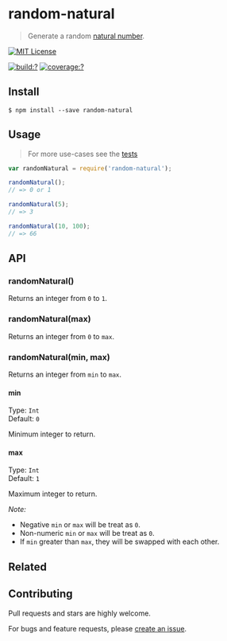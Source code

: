# random-natural

> Generate a random [natural number](https://en.wikipedia.org/wiki/Natural_number).


[![MIT License](https://img.shields.io/badge/license-MIT_License-green.svg?style=flat-square)](https://github.com/bubkoo/random-natural/blob/master/LICENSE)

[![build:?](https://img.shields.io/travis/bubkoo/random-natural/master.svg?style=flat-square)](https://travis-ci.org/bubkoo/random-natural)
[![coverage:?](https://img.shields.io/coveralls/bubkoo/random-natural/master.svg?style=flat-square)](https://coveralls.io/github/bubkoo/random-natural)


## Install

```
$ npm install --save random-natural
```

## Usage

> For more use-cases see the [tests](https://github.com/bubkoo/random-natural/blob/master/test/spec/index.js)


```js
var randomNatural = require('random-natural');

randomNatural();
// => 0 or 1

randomNatural(5);
// => 3

randomNatural(10, 100);
// => 66
```

## API

### randomNatural()

Returns an integer from `0` to `1`.

### randomNatural(max)

Returns an integer from `0` to `max`.

### randomNatural(min, max)

Returns an integer from `min` to `max`.

#### min

Type: `Int`  
Default: `0`

Minimum integer to return.

#### max

Type: `Int`  
Default: `1`

Maximum integer to return.

*Note:* 

- Negative `min` or `max` will be treat as `0`.
- Non-numeric `min` or `max` will be treat as `0`.
- If `min` greater than `max`, they will be swapped with each other.



## Related


## Contributing

Pull requests and stars are highly welcome.

For bugs and feature requests, please [create an issue](https://github.com/bubkoo/random-natural/issues/new).
